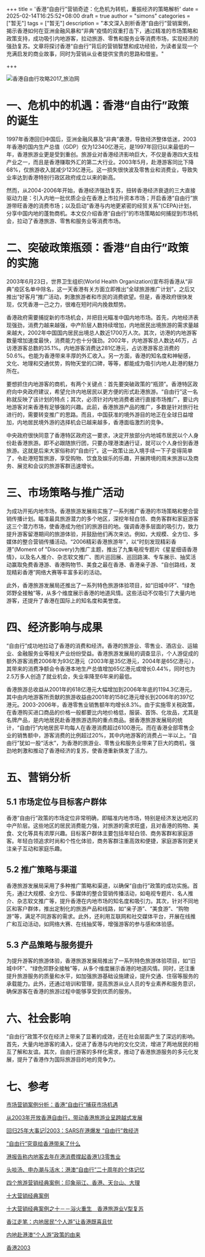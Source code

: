 +++
title = '香港“自由行”营销奇迹：化危机为转机，重振经济的策略解析'
date = 2025-02-14T16:25:52+08:00
draft = true
author = "simons"
categories = ["暂无"]
tags = ["暂无"]
description = "本文深入剖析香港“自由行”营销案例，揭示香港如何在亚洲金融风暴和“非典”疫情的双重打击下，通过精准的市场策略和政策支持，成功吸引内地游客，拉动旅游、零售和服务业等消费市场，实现经济的强劲复苏。文章将探讨香港“自由行”背后的营销智慧和成功经验，为读者呈现一个充满启发的商业故事，同时为营销从业者提供宝贵的思路和借鉴。"

+++

![香港自由行攻略2017_旅泊网](https://ts1.cn.mm.bing.net/th/id/R-C.6f9c9c7354d6f512ff9eadcf9160e3ab?rik=iCCKcoQq%2f00t8A&riu=http%3a%2f%2fpic1.k1u.com%2fk1u%2fmb%2fd%2ffile%2f20170706%2f1499324500487138_836_10000.png&ehk=d4ShS5enGLb64enPf1GnER7yHOERowoJMN5ASC21Bc0%3d&risl=&pid=ImgRaw&r=0)



# 一、危机中的机遇：香港“自由行”政策的诞生

1997年香港回归中国后，亚洲金融风暴及“非典”袭港，导致经济整体低迷，2003年香港的国内生产总值（GDP）仅为12340亿港元，是1997年回归以来最低的一年，香港旅游业更是受到重创。旅游业对香港经济影响巨大，不仅是香港四大支柱产业之一，而且是香港赚取外汇的第二大行业。2003年5月，赴港游客同比下降68%，仅旅游收入就减少123亿港元。这一损失很快波及零售业和消费业，导致失业率达到香港特别行政区政府成立以来的新高。

然而，从2004-2006年开始，香港经济强劲复苏，扭转香港经济衰退的三大直接驱动力是：引入内地一批优质企业在香港上市拉升资本市场；开启香港“自由行”旅游带旺香港的消费市场；以及启动“香港与内地更紧密的经贸关系”(CEPA)计划，分享中国内地的蓬勃商机。本文仅介绍香港“自由行”的市场策略如何捕捉到市场机会，拉动了香港旅游、零售和服务业等消费市场。



# 二、突破政策瓶颈：香港“自由行”政策的实施

2003年6月23日，世界卫生组织(World Health Organization)宣布将香港从“非典”疫区名单中除名，这一天香港有关方面立即推出“全球旅游推广计划”，之后又推出“好客月”推广活动，刺激旅游者和市民的消费欲望。但是，香港政府很快发现，仅凭香港一己之力，很难在短时间内挽救颓势。

香港政府需要捕捉新的市场机会，并把目光瞄准中国内地市场。首先，内地经济表现强劲，消费力越来越强，中产阶层人数持续增加，内地居民出境旅游的需求量越来越大，2002年中国国内居民出境总人数近1700万人次。其次，访港的内地游客数量增加速度最快，消费能力也十分强劲。2002年，内地游客总人数达46万，占访港游客总数的35.1%。内地游客消费达281亿港元，占访港游客总消费的50.6%。也能为香港带来丰厚的外汇收入。另一方面，香港的知名度和神秘感，文化、地理和交通优势，购物天堂的口碑，等等，都能成为吸引内地人赴港的魅力所在。

要想抓住内地游客的商机，有两个关键点：首先要突破政策的“瓶颈”。香港特区政府向中央政府建议，希望允许内地居民以更方便的形式赴港旅游。“自由行”这一名称就反映了该计划的特点；其次，必须针对内地消费者进行直接市场推广，要让内地游客对来香港有足够强的兴趣。此前，香港旅游产品的推广，多数是针对旅行社进行的，需要转变推广的思路。而且，中国获准的境外游目的地正在全球日益增加，内地居民境外游的选择机会已越来越多，香港面临激烈的竞争。

中央政府很快同意了香港特区政府这一要求，决定开放部分内地城市居民以个人身份赴香港旅游。即不必跟随旅行团，只要办理港澳通行证，就可以个人身份到香港旅游。这就是后来大家俗称的“自由行”。这一政策让出入境手续一下子变得简单了，令赴港短暂旅游，享受购物、饮食及娱乐的乐趣，开展跨境的周末旅游以及商务、展览和会议的旅游客群迅速增长。



# 三、市场策略与推广活动

为成功开拓内地市场，香港旅游发展局实施了一系列推广香港的市场策略和整合营销传播计划。瞄准最具旅游潜力的多个地区，深挖年轻白领、商务客群和家庭游客这三个潜力市场，使香港成为他们的旅游目的地。强调香港多层面的吸引力，致力提升游客留港期间的旅游体验，并鼓励他们再次来访。例如，大规模、全方位、多媒体的整合营销传播活动。“2006精彩香港旅游年”，以“时刻发现精彩香港”(Moment of "Discovery)为推广主题，推出了九集电视专题片《星星细语香港情》，以及名人推介、杂志软文推广、图片巡回展、巡回路演、专车展示、抽奖活动赢取免费香港游、香港购物节、美食之最在香港、香港亲子游、“自创路线，发现精彩香港”网络大赛等丰富多彩的活动。

此外，香港旅游发展局还推出了一系列特色旅游体验项目，如“旧城中环”、“绿色郊野全接触”等，从多个维度展示香港的地道风情。这些活动不仅吸引了大量内地游客，还提升了香港在国际上的知名度和美誉度。



# 四、经济影响与成果

“自由行”成功地拉动了香港的消费和经济。香港的旅游业、零售业、酒店业、运输业、金融服务业等相关产业纷纷受益。香港旅游发展局的调查显示，个人游促成的额外游客消费2006年为93亿港元（2003年是35亿港元，2004年是65亿港元），其带来的消费净额会令香港本地生产总值增加65亿港元或增长0.44%，同时也为2.5万多人创造了就业机会，失业率降至6年来的最低。

香港旅游总收益从2001年的618亿港元大幅增加到2006年年底的1194.3亿港元，其中由内地游客所贡献的旅游收益由2001年的158亿港元增长到2006年的397亿港元。2003-2006年，香港零售业销售额年均增长8.3%。由于实施零关税政策，在香港购买进口商品的价格一般都要比内地价格低，服装、首饰、化妆品，尤其是名牌产品，是内地居民赴香港旅游选购的重点商品。据香港旅游发展局的统计，“自由行”内地居民平均每人在香港消费超过6100港元。而在香港全部零售企业的销售额中，游客消费的比例超过20%，其中内地游客的消费占一半以上。“自由行”犹如一股“活水”，为香港的旅游业、零售业和服务业带来了巨大的商机，强劲地刺激和推动了香港经济的复苏，使香港重新焕发了活力。

# 五、营销分析

## 5.1 市场定位与目标客户群体

香港“自由行”政策的市场定位非常明确，即瞄准内地市场，特别是经济发达地区的中产阶层。这些地区的居民消费能力强，对旅游的需求旺盛，且对香港的购物、美食、文化等具有浓厚兴趣。目标客户群体主要包括年轻白领、商务客群和家庭游客。年轻白领追求时尚和个性化体验，商务客群注重高效和便捷，家庭游客则更关注亲子互动和家庭乐趣。

## 5.2 推广策略与渠道

香港旅游发展局采用了多种推广策略和渠道，以确保“自由行”政策的成功实施。首先，通过大规模、全方位、多媒体的整合营销传播活动，如电视专题片、名人推介、杂志软文推广等，提升香港在内地市场的知名度和吸引力。其次，针对不同地区和客户群体，推出定制化的旅游产品和线路，如“亲子游”、“美食游”、“购物游”等，满足不同游客的需求。此外，还利用互联网和社交媒体平台，开展在线推广和互动活动，如网络大赛、在线抽奖等，增强游客的参与感和体验感。

## 5.3 产品策略与服务提升

为提升游客的旅游体验，香港旅游发展局推出了一系列特色旅游体验项目，如“旧城中环”、“绿色郊野全接触”等，从多个维度展示香港的地道风情。同时，还注重提升旅游服务的质量和水平，如加强旅游基础设施建设，提升交通、住宿等服务的承载能力。此外，还通过培训和管理，提高旅游从业人员的专业素养和服务意识，确保游客在香港的旅游过程中能够享受到优质的服务。

# 六、社会影响

“自由行”政策不仅在经济上带来了显著的成效，还在社会层面产生了深远的影响。首先，大量内地游客的涌入，促进了香港与内地的文化交流，增进了两地居民的相互了解和友谊。其次，自由行游客的多样化需求，推动了香港旅游服务的多元化发展，提升了香港作为国际旅游目的地的竞争力。



# 七、参考

[市场营销案例分析：香港“自由行”捕获市场机遇](https://www.hrcbar.com/article-177-1.html)

[从2003年开放香港自由行，带动香港旅游业呈跨越式发展](https://www.yunjingdian.net/68/24/p44336472985c54)

[回归25年大事记|2003：SARS在港爆发 “自由行”救经济](https://www.takungpao.com/hongkong/text/2022/0607/728225.html)

[“自由行”究竟给香港带来了什么](http://paper.people.com.cn/zgjjzk/html/2016-04/04/content_1681964.htm)

[港报告称内地客去年在港消费撑起香港1/3零售业](https://news.sina.com.cn/c/2014-05-09/054030090744.shtml)

[头啖汤、申办潮与活水：港澳“自由行”二十周年的个体记忆](https://www.163.com/dy/article/IANQ1IFT05129QAF.html)

[四个旅游营销经典案例：印象丽江、香港、天台山、大理 ](https://www.sohu.com/a/161171104_776213)

[十大营销经典案例](http://www.emkt.com.cn/article/139/13967-10.html)

[十大营销经典案例之十－－浴火重生　香港旅游业V型复苏](http://news.ppzw.com/article_show_1070.html)

[香江走笔：内地居民“个人游”让香港既喜且忧](https://news.sina.com.cn/c/2003-08-21/0842605750s.shtml)

[内地赴港澳“个人游”政策的由来](http://www.ce.cn/xwzx/gnsz/gnleft/mttt/200906/26/t20090626_19403465.shtml)

[香港2003](https://www.yearbook.gov.hk/2003/sc_chi/chapter03/03_01.html)
